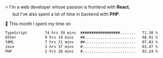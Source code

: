 ⭐ I'm a web developer whose passion is frontend with <b>React</b>,<br/>
&nbsp; &nbsp; &nbsp; but I've also spent a lot of time in backend with <b>PHP</b>.

📅 This month I spent my time on

<!--START_SECTION:waka-->

```txt
TypeScript        74 hrs 39 mins  ##################.......   71.30 %
Other             9 hrs 19 mins   ##.......................   08.91 %
YAML              7 hrs 21 mins   ##.......................   07.03 %
Java              3 hrs 37 mins   #........................   03.47 %
PHP               2 hrs 20 mins   #........................   02.24 %
```

<!--END_SECTION:waka-->
